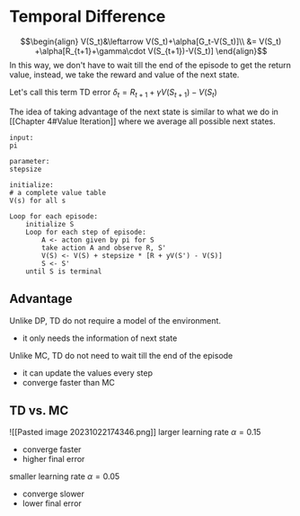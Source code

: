 # Temporal Difference

$$\begin{align}
V(S_t)&\leftarrow V(S_t)+\alpha[G_t-V(S_t)]\\
&= V(S_t) +\alpha[R_{t+1}+\gamma\cdot V(S_{t+1})-V(S_t)]
\end{align}$$
In this way, we don't have to wait till the end of the episode to get the return value, instead, we take the reward and value of the next state.

Let's call this term TD error $\delta_t=R_{t+1}+\gamma V(S_{t+1})-V(S_t)$

The idea of taking advantage of the next state is similar to what we do in [[Chapter 4#Value Iteration]] where we average all possible next states.

```tabular TD(0) for estimating v_pi
input:
pi

parameter:
stepsize

initialize:
# a complete value table
V(s) for all s

Loop for each episode:
	initialize S
	Loop for each step of episode:
		A <- acton given by pi for S
		take action A and observe R, S'
		V(S) <- V(S) + stepsize * [R + yV(S') - V(S)]
		S <- S'
	until S is terminal
```

## Advantage

Unlike DP, TD do not require a model of the environment.
- it only needs the information of next state

Unlike MC, TD do not need to wait till the end of the episode
- it can update the values every step
- converge faster than MC

## TD vs. MC

![[Pasted image 20231022174346.png]]
larger learning rate $\alpha=0.15$
- converge faster
- higher final error

smaller learning rate $\alpha=0.05$
- converge slower
- lower final error